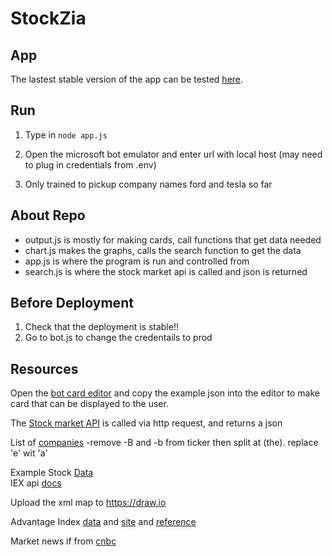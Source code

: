 # StockZia

## App
The lastest stable version of the app can be tested [here](https://webchat.botframework.com/embed/StockBro?s=cl1X6EqYpG8.cwA.Ch0.ccequknZJSzEVkIKbNfH3bmeWzYE7gLki4BXRQEnwv8).

## Run 

1. Type in `node app.js`

2. Open the microsoft bot emulator and enter url with local host (may need to plug in credentials from .env)

3. Only trained to pickup company names ford and tesla so far

## About Repo

* output.js is mostly for making cards, call functions that get data needed
* chart.js makes the graphs, calls the search function to get the data
* app.js is where the program is run and controlled from
* search.js is where the stock market api is called and json is returned

## Before Deployment
1. Check that the deployment is stable!!
2. Go to bot.js to change the credentails to prod

## Resources

Open the [bot card editor](http://adaptivecards.io/visualizer/index.html?hostApp=Facebook%20(Bot%20Framework)) and copy the example json into the editor to make card that can be displayed to the user.


The [Stock market API](https://iextrading.com/developer/docs/#batch-requests) is called via http request, and returns a json

List of [companies](https://api.iextrading.com/1.0/ref-data/symbols)
-remove -B and -b from ticker then split at (the). replace 'e' wit 'a'

Example Stock [Data](https://api.iextrading.com/1.0/stock/aapl/batch?types=company,logo,quote,stats,financials,news,chart,earnings)  
IEX api [docs](https://iextrading.com/developer/docs/#stocks)  

Upload the xml map to https://draw.io

Advantage Index [data](https://www.alphavantage.co/query?function=TIME_SERIES_INTRADAY&symbol=^GSPC&interval=60min&apikey=your_api_key&outputsize=full) and [site](https://www.alphavantage.co/documentation/) and [reference](https://www.alpha-vantage.community/post/world-indexes-9627480?highlight=gspc)  

Market news if from [cnbc](https://newsapi.org/s/cnbc-api)